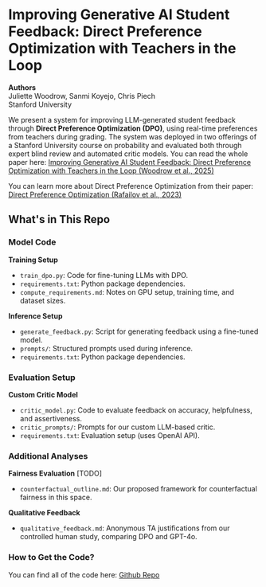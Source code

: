 # Improving Generative AI Student Feedback: Direct Preference Optimization with Teachers in the Loop
**Authors**  
Juliette Woodrow, Sanmi Koyejo, Chris Piech  
Stanford University

We present a system for improving LLM-generated student feedback through **Direct Preference Optimization (DPO)**, using real-time preferences from teachers during grading. The system was deployed in two offerings of a Stanford University course on probability and evaluated both through expert blind review and automated critic models. You can read the whole paper here: [Improving Generative AI Student Feedback: Direct Preference Optimization with Teachers in the Loop (Woodrow et al., 2025)](https://juliettewoodrow.github.io/paper-hosting/dpo_feedback.pdf)

You can learn more about Direct Preference Optimization from their paper: [Direct Preference Optimization (Rafailov et al., 2023)](https://arxiv.org/abs/2305.18290)

## What's in This Repo

### Model Code

**Training Setup**
- `train_dpo.py`: Code for fine-tuning LLMs with DPO.
- `requirements.txt`: Python package dependencies.
- `compute_requirements.md`: Notes on GPU setup, training time, and dataset sizes.

**Inference Setup**
- `generate_feedback.py`: Script for generating feedback using a fine-tuned model.
- `prompts/`: Structured prompts used during inference.
- `requirements.txt`: Python package dependencies. 

### Evaluation Setup

**Custom Critic Model**
- `critic_model.py`: Code to evaluate feedback on accuracy, helpfulness, and assertiveness.
- `critic_prompts/`: Prompts for our custom LLM-based critic.
- `requirements.txt`: Evaluation setup (uses OpenAI API).

### Additional Analyses

**Fairness Evaluation**
[TODO]
- `counterfactual_outline.md`: Our proposed framework for counterfactual fairness in this space.

**Qualitative Feedback**
- `qualitative_feedback.md`: Anonymous TA justifications from our controlled human study, comparing DPO and GPT-4o.

### How to Get the Code? 
You can find all of the code here: [Github Repo](https://github.com/juliettewoodrow/dpo_feedback)

